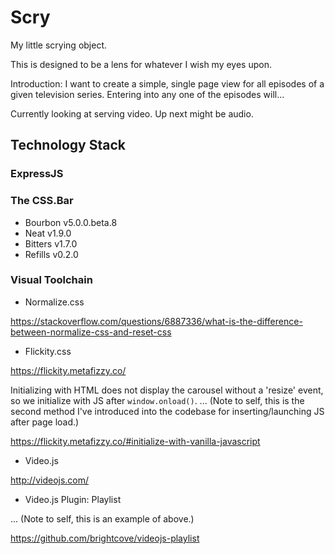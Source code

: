 # Scry
My little scrying object.

This is designed to be a lens for whatever I wish my eyes upon.

Introduction:
I want to create a simple, single page view for all episodes of a given television series. Entering into any one of the episodes will...

Currently looking at serving video. Up next might be audio.

## Technology Stack
### ExpressJS
### The CSS.Bar
- Bourbon v5.0.0.beta.8
- Neat v1.9.0
- Bitters v1.7.0
- Refills v0.2.0

### Visual Toolchain
- Normalize.css

https://stackoverflow.com/questions/6887336/what-is-the-difference-between-normalize-css-and-reset-css

- Flickity.css

https://flickity.metafizzy.co/

Initializing with HTML does not display the carousel without a 'resize' event, so we initialize with JS after ```window.onload()```. ... (Note to self, this is the second method I've introduced into the codebase for inserting/launching JS after page load.)

https://flickity.metafizzy.co/#initialize-with-vanilla-javascript

- Video.js

http://videojs.com/

- Video.js Plugin: Playlist

... (Note to self, this is an example of above.)

https://github.com/brightcove/videojs-playlist
